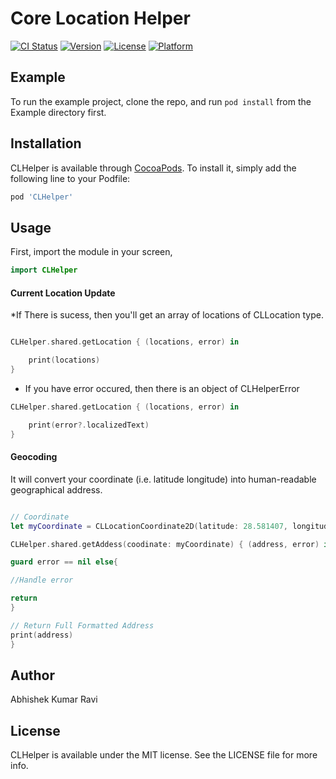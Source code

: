 # Core Location Helper

[![CI Status](http://img.shields.io/travis/greenSyntax/CLHelper.svg?style=flat)](https://travis-ci.org/greenSyntax/CLHelper)
[![Version](https://img.shields.io/cocoapods/v/CLHelper.svg?style=flat)](http://cocoapods.org/pods/CLHelper)
[![License](https://img.shields.io/cocoapods/l/CLHelper.svg?style=flat)](http://cocoapods.org/pods/CLHelper)
[![Platform](https://img.shields.io/cocoapods/p/CLHelper.svg?style=flat)](http://cocoapods.org/pods/CLHelper)

## Example

To run the example project, clone the repo, and run `pod install` from the Example directory first.


## Installation

CLHelper is available through [CocoaPods](http://cocoapods.org). To install
it, simply add the following line to your Podfile:

```ruby
pod 'CLHelper'
```

## Usage

First, import the module in your screen,

```swift
import CLHelper
```

####  Current Location Update

*If There is sucess, then you'll get an array of locations of CLLocation type.

```swift

CLHelper.shared.getLocation { (locations, error) in

    print(locations)
}

```

* If you have error occured, then there is an object of CLHelperError

```swift
CLHelper.shared.getLocation { (locations, error) in

    print(error?.localizedText)
}
```

#### Geocoding

It will convert your coordinate (i.e. latitude longitude) into human-readable geographical address. 

```swift

// Coordinate
let myCoordinate = CLLocationCoordinate2D(latitude: 28.581407, longitude: 77.321507)

CLHelper.shared.getAddess(coodinate: myCoordinate) { (address, error) in

guard error == nil else{

//Handle error

return
}

// Return Full Formatted Address
print(address)
}

```

## Author

Abhishek Kumar Ravi

## License

CLHelper is available under the MIT license. See the LICENSE file for more info.
